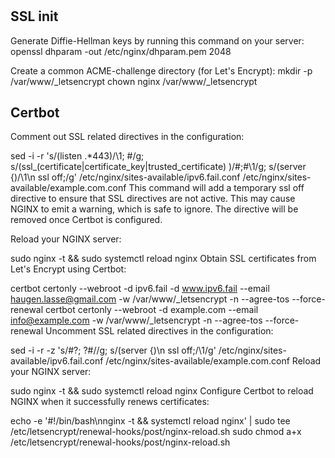 #



## SSL init

Generate Diffie-Hellman keys by running this command on your server:
openssl dhparam -out /etc/nginx/dhparam.pem 2048

Create a common ACME-challenge directory (for Let's Encrypt):
mkdir -p /var/www/_letsencrypt
chown nginx /var/www/_letsencrypt

## Certbot

Comment out SSL related directives in the configuration:

sed -i -r 's/(listen .*443)/\1; #/g; s/(ssl_(certificate|certificate_key|trusted_certificate) )/#;#\1/g; s/(server \{)/\1\n    ssl off;/g' /etc/nginx/sites-available/ipv6.fail.conf /etc/nginx/sites-available/example.com.conf
This command will add a temporary ssl off directive to ensure that SSL directives are not active. This may cause NGINX to emit a warning, which is safe to ignore. The directive will be removed once Certbot is configured.

Reload your NGINX server:

sudo nginx -t && sudo systemctl reload nginx
Obtain SSL certificates from Let's Encrypt using Certbot:

certbot certonly --webroot -d ipv6.fail -d www.ipv6.fail --email haugen.lasse@gmail.com -w /var/www/_letsencrypt -n --agree-tos --force-renewal
certbot certonly --webroot -d example.com --email info@example.com -w /var/www/_letsencrypt -n --agree-tos --force-renewal
Uncomment SSL related directives in the configuration:

sed -i -r -z 's/#?; ?#//g; s/(server \{)\n    ssl off;/\1/g' /etc/nginx/sites-available/ipv6.fail.conf /etc/nginx/sites-available/example.com.conf
Reload your NGINX server:

sudo nginx -t && sudo systemctl reload nginx
Configure Certbot to reload NGINX when it successfully renews certificates:

echo -e '#!/bin/bash\nnginx -t && systemctl reload nginx' | sudo tee /etc/letsencrypt/renewal-hooks/post/nginx-reload.sh
sudo chmod a+x /etc/letsencrypt/renewal-hooks/post/nginx-reload.sh
